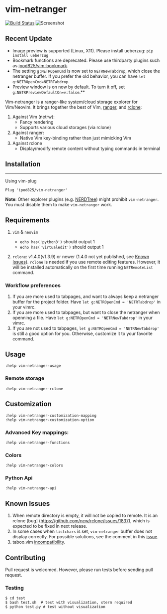 vim-netranger
=============
[![Build Status](https://travis-ci.org/ipod825/vim-netranger.svg?branch=master)](https://travis-ci.org/ipod825/vim-netranger)
![Screenshot](https://user-images.githubusercontent.com/1246394/85383868-5c7e7500-b4f5-11ea-8902-76e496ec7f52.png)


## Recent Update
* Image preview is supported (Linux, X11). Please install ueberzug: `pip install ueberzug`
* Bookmark functions are deprecated. Please use thirdparty plugins such as [ipod825/vim-bookmark](https://github.com/ipod825/vim-bookmark).
* The setting `g:NETROpenCmd` is now set to `NETRNewTabdrop`, which close the netranger buffer. If you prefer the old behavior, you can have `let g:NETROpenCmd=NETRTabdrop`.
* Preview window is on now by default. To turn it off, set `g:NETRPreviewDefaultOn=v:false`.**

Vim-netranger is a ranger-like system/cloud storage explorer for Vim/Neovim. It brings together the best of Vim, [ranger](https://github.com/ranger/ranger), and [rclone](https://rclone.org/):

1. Against Vim (netrw):
    - Fancy rendering
    - Supports various cloud storages (via rclone)
2. Against ranger:
    - Native Vim key-binding rather than just mimicking Vim
3. Against rclone
    - Display/modify remote content without typing commands in terminal

## Installation
------------

Using vim-plug

```viml
Plug 'ipod825/vim-netranger'
```
__Note__: Other explorer plugins (e.g. [NERDTree](https://github.com/scrooloose/nerdtree)) might prohibit `vim-netranger`. You must disable them to make `vim-netranger` work.

## Requirements

1. `vim` & `neovim`
    - `echo has('python3')` should output 1
    - `echo has('virtualedit')` should output 1

2. `rclone`: v1.4.0(v1.3.9) or newer (1.4.0 not yet published, see [Known Issues](#known-issues)). `rclone` is needed if you use remote editing features. However, it will be installed automatically on the first time running `NETRemoteList` command.

### Workflow preferences
1. If you are more used to tabpages, and want to always keep a netranger buffer for the project folder. Have `let g:NETROpenCmd = 'NETRTabdrop'` in your vimrc.
2. If you are more used to tabpages, but want to close the netranger when openning a file. Have `let g:NETROpenCmd = 'NETRNewTabdrop'` in your vimrc.
3. If you are not used to tabpages, `let g:NETROpenCmd = 'NETRNewTabdrop'` is still a good option for you. Otherwise, customize it to your favorite command.

## Usage

```vim
:help vim-netranger-usage
```

### Remote storage
```vim
:help vim-netranger-rclone
```


## Customization
```vim
:help vim-netranger-customization-mapping
:help vim-netranger-customization-option
```

### Advanced Key mappings:
```vim
:help vim-netranger-functions
```

### Colors
```vim
:help vim-netranger-colors
```


### Python Api
```vim
:help vim-netranger-api
```

## Known Issues
1. When remote directory is empty, it will not be copied to remote. It is an rclone [bug] (https://github.com/ncw/rclone/issues/1837), which is expected to be fixed in next release.
2. In some cases when `listchars` is set, `vim-netranger` buffer does not display correctly. For possible solutions, see the comment in this [issue](https://github.com/ipod825/vim-netranger/issues/14).
3. taboo.vim [incompatibility](https://github.com/gcmt/taboo.vim/pull/34).



## Contributing
Pull request is welcomed. However, please run tests before sending pull request.

### Testing
~~~{.bash}
$ cd test
$ bash test.sh  # test with visualization, xterm required
$ python test.py # test without visualization
~~~
